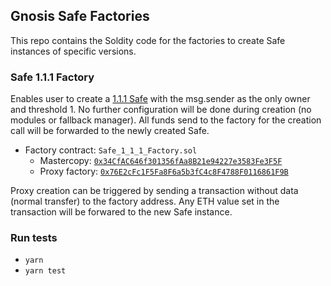 ## Gnosis Safe Factories

This repo contains the Soldity code for the factories to create Safe instances of specific versions.

### Safe 1.1.1 Factory
Enables user to create a [1.1.1 Safe](https://github.com/gnosis/safe-contracts/releases/tag/v1.1.1) with the msg.sender as the only owner and threshold 1. No further configuration will be done during creation (no modules or fallback manager). All funds send to the factory for the creation call will be forwarded to the newly created Safe.

* Factory contract: `Safe_1_1_1_Factory.sol`
  * Mastercopy: [`0x34CfAC646f301356fAa8B21e94227e3583Fe3F5F`](https://etherscan.io/address/0x34CfAC646f301356fAa8B21e94227e3583Fe3F5F)
  * Proxy factory: [`0x76E2cFc1F5Fa8F6a5b3fC4c8F4788F0116861F9B`](https://etherscan.io/address/0x76E2cFc1F5Fa8F6a5b3fC4c8F4788F0116861F9B)

Proxy creation can be triggered by sending a transaction without data (normal transfer) to the factory address. Any ETH value set in the transaction will be forwared to the new Safe instance.

### Run tests

* `yarn`
* `yarn test`
